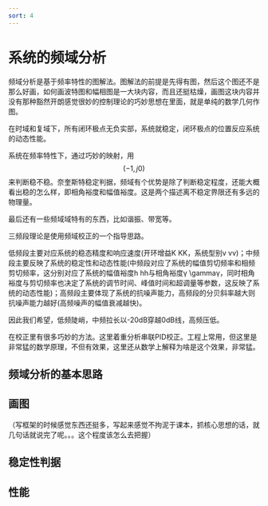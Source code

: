 ```yaml
---
sort: 4
---
```

# 系统的频域分析

频域分析是基于频率特性的图解法。图解法的前提是先得有图，然后这个图还不是那么好画，如何画波特图和幅相图是一大块内容，而且还挺枯燥，画图这块内容并没有那种豁然开朗感觉很妙的控制理论的巧妙思想在里面，就是单纯的数学几何作图。


在时域和复域下，所有闭环极点无负实部，系统就稳定，闭环极点的位置反应系统的动态性能。

系统在频率特性下，通过巧妙的映射，用$$ (-1,j0) $$来判断稳不稳。奈奎斯特稳定判据，频域有个优势是除了判断稳定程度，还能大概看出稳的怎么样，即相角裕度和幅值裕度。这是两个描述离不稳定界限还有多远的物理量。


最后还有一些频域域特有的东西，比如谐振、带宽等。


三频段理论是使用频域校正的一个指导思路。

低频段主要对应系统的稳态精度和响应速度(开环增益K KK，系统型别v vv)；中频段主要反映了系统的稳定性和动态性能(中频段对应了系统的幅值剪切频率和相频剪切频率，这分别对应了系统的幅值裕度h hh与相角裕度γ \gammaγ，同时相角裕度与剪切频率也决定了系统的调节时间、峰值时间和超调量等参数，这反映了系统的动态性能)；高频段主要体现了系统的抗噪声能力，高频段的分贝斜率越大则抗噪声能力越好(高频噪声的幅值衰减越快)。

因此我们希望，低频陡峭，中频拉长以-20dB穿越0dB线，高频压低。


在校正里有很多巧妙的方法。这里着重分析串联PID校正。工程上常用，但这里是非常猛的数学原理，不但有效果，这里还从数学上解释为啥是这个效果，非常猛。

## 频域分析的基本思路




## 画图

（写框架的时候感觉东西还挺多，写起来感觉不拘泥于课本，抓核心思想的话，就几句话就说完了呢。。。这个程度该怎么去把握）

## 稳定性判据

## 性能

